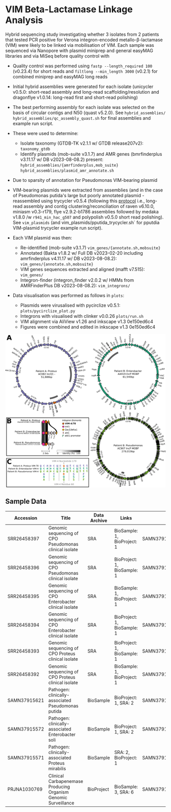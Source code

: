 # VIM Beta-Lactamase Linkage Analysis

Hybrid sequencing study investigating whether 3 isolates from 2 patients that tested PCR positive for Verona integron-encoded metallo-β-lactamase (VIM) were likely to be linked via mobilisation of VIM.
Each sample was sequenced via Nanopore with plasmid miniprep and general easyMAG libraries and via MiSeq before quality control with 

- Quality control was performed using `fastp --length_required 100` (v0.23.4) for short reads and `filtlong --min_length 3000` (v0.2.1) for combined miniprep and easyMAG long reads
- Initial hybrid assemblies were generated for each isolate (unicycler v0.5.0: short-read assembly and long-read scaffolding/resolution and dragonflye v1.0.14: long-read first and short-read polishing)
- The best performing assembly for each isolate was selected on the basis of circular contigs and N50 (quast v5.2.0). See `hybrid_assemblies/` `hybrid_assemblies/qc_assembly_quast.sh` for final assemblies and example run script.
- These were used to determine:
    - Isolate taxonomy (GTDB-TK v2.1.1 w/ GTDB release207v2): `taxonomy_gtdb`
    - Identify plasmids (mob-suite v3.1.7) and AMR genes (bmrfinderplus v3.11.17 w/ DB v2023-08-08.2) present: `hybrid_assemblies/{amrfinderplus,mob_suite}` `hybrid_assemblies/plasmid_amr_annotate.sh`
- Due to sparsity of annotation for Pseudomonas VIM-bearing plasmid 

- VIM-bearing plasmids were extracted from assemblies (and in the case of Pseudomonas putida's large but poorly annotated plasmid - reassembled using trycycler v0.5.4 (following this [protocol](https://github.com/rrwick/Trycycler/wiki/Generating-assemblies) i.e., long-read assembly and contig clustering/reconciliation of raven v6.10.0, miniasm v0.3-r179, flye v2.9.2-b1786 assemblies followed by medaka v1.8.0 /w `r941_min_hac_g507` and polypolish v0.5.0 short read polishing). See `vim_plasmids` (and vim_plasmids/pputida_trycycler.sh` for pputdia VIM-plasmid trycycler example run script).

- Each VIM plasmid was then:
    - Re-identified (mob-suite v3.1.7) `vim_genes/{annotate.sh,mobsuite}`
    - Annotated (Bakta v1.8.2 w/ Full DB v2023-02-20 including amrfinderplus v4.11.17 w/ DB v2023-08-08.2): `vim_genes/{annotate.sh,mobsuite}` 
    - VIM genes sequences extracted and aligned (mafft v7.515): `vim_genes/`
    - Integron-finder (integron_finder v2.0.2 w/ HMMs from AMRFinderPlus DB v2023-08-08.2): `vim_integrons/`


- Data visualisation was performed as follows in `plots`:
    - Plasmids were virusalised with pycirclize v0.5.1: `plots/pycirclize_plot.py`
    - Integrons with visualised with clinker v0.0.26 `plots/run.sh`
    - VIM alignment via AliView v1.26 and inkscape v1.3 0e150ed6c4
    - Figures were combined and edited in inkscape v1.3 0e150ed6c4 

![Combined VIM figure](plots/combined_figure.png)

## Sample Data

| **Accession** 	| **Title**                                                      	| **Data Archive** 	| **Links**                   	| **BioSample**                          	| **BioProject** 	| **Release Date** 	| **SRA.filename**                                               	| **BioSample.organism_name** 	|
|---------------	|----------------------------------------------------------------	|------------------	|-----------------------------	|----------------------------------------	|----------------	|------------------	|----------------------------------------------------------------	|-----------------------------	|
| SRR26458397   	| Genomic sequencing of CPO Pseudomonas clinical isolate         	| SRA              	| BioSample: 1, BioProject: 1 	| SAMN37915621                           	| PRJNA1030769   	| 2023-10-21       	| Pseudomonas_short_R1.fastq.gz, Pseudomonas_short_R2.fastq.gz   	| Pseudomonas putida          	|
| SRR26458396   	| Genomic sequencing of CPO Pseudomonas clinical isolate         	| SRA              	| BioProject: 1, BioSample: 1 	| SAMN37915621                           	| PRJNA1030769   	| 2023-10-21       	| Pseudomonas_combined_long.fastq.gz                             	| Pseudomonas putida          	|
| SRR26458395   	| Genomic sequencing of CPO Enterobacter clinical isolate        	| SRA              	| BioSample: 1, BioProject: 1 	| SAMN37915572                           	| PRJNA1030769   	| 2023-10-21       	| Enterobacter_short_R1.fastq.gz, Enterobacter_short_R2.fastq.gz 	| Enterobacter soli           	|
| SRR26458394   	| Genomic sequencing of CPO Enterobacter clinical isolate        	| SRA              	| BioProject: 1, BioSample: 1 	| SAMN37915572                           	| PRJNA1030769   	| 2023-10-21       	| Enterobacter_combined_long.fastq.gz                            	| Enterobacter soli           	|
| SRR26458393   	| Genomic sequencing of CPO Proteus clinical isolate             	| SRA              	| BioProject: 1, BioSample: 1 	| SAMN37915571                           	| PRJNA1030769   	| 2023-10-21       	| Proteus_short_R1.fastq.gz, Proteus_short_R2.fastq.gz           	| Proteus mirabilis           	|
| SRR26458392   	| Genomic sequencing of CPO Proteus clinical isolate             	| SRA              	| BioSample: 1, BioProject: 1 	| SAMN37915571                           	| PRJNA1030769   	| 2023-10-21       	| Proteus_combined_long.fastq.gz                                 	| Proteus mirabilis           	|
| SAMN37915621  	| Pathogen: clinically-associated Pseudomonas putida             	| BioSample        	| BioProject: 1, SRA: 2       	| SAMN37915621                           	| PRJNA1030769   	| 2023-10-21       	|                                                                	| Pseudomonas putida          	|
| SAMN37915572  	| Pathogen: clinically-associated Enterobacter soli              	| BioSample        	| BioProject: 1, SRA: 2       	| SAMN37915572                           	| PRJNA1030769   	| 2023-10-21       	|                                                                	| Enterobacter soli           	|
| SAMN37915571  	| Pathogen: clinically-associated Proteus mirabilis              	| BioSample        	| SRA: 2, BioProject: 1       	| SAMN37915571                           	| PRJNA1030769   	| 2023-10-21       	|                                                                	| Proteus mirabilis           	|
| PRJNA1030769  	| Clinical Carbapenemase Producing Organism Genomic Surveillance 	| BioProject       	| BioSample: 3, SRA: 6        	| SAMN37915621,SAMN37915571,SAMN37915572 	| PRJNA1030769   	| 2023-10-21       	|                                                                	|                             	|

